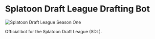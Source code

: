 # Splatoon Draft League Drafting Bot

![Splatoon Draft League Season One](https://pbs.twimg.com/media/D6-_mEuX4AE9Zrq.jpg:large)

Official bot for the Splatoon Draft League (SDL).
